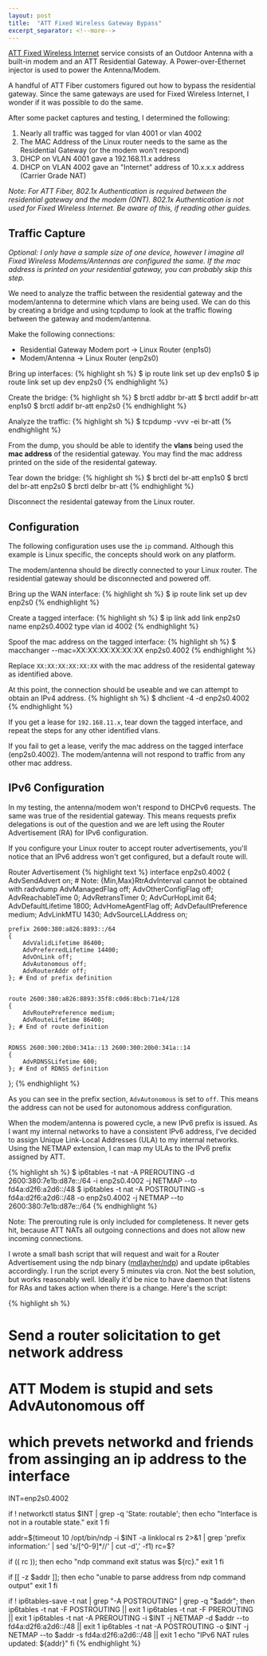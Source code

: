 ```yaml
---
layout: post
title:  "ATT Fixed Wireless Gateway Bypass"
excerpt_separator: <!--more-->
---
```


[ATT Fixed Wireless Internet][att-fwi] service consists of an Outdoor Antenna
with a built-in modem and an ATT Residential Gateway. A Power-over-Ethernet
injector is used to power the Antenna/Modem. 

A handful of ATT Fiber customers figured out how to bypass the residential
gateway. Since the same gateways are used for Fixed Wireless Internet, I wonder
if it was possible to do the same.

After some packet captures and testing, I determined the following:

1. Nearly all traffic was tagged for vlan 4001 or vlan 4002
2. The MAC Address of the Linux router needs to the same as the Residential Gateway (or the modem won't respond)
3. DHCP on VLAN 4001 gave a 192.168.11.x address
4. DHCP on VLAN 4002 gave an "Internet" address of 10.x.x.x address (Carrier Grade NAT)

*Note: For ATT Fiber, 802.1x Authentication is required between the residential
gateway and the modem (ONT). 802.1x Authentication is not used for Fixed
Wireless Internet. Be aware of this, if reading other guides.*
<!--more-->

## Traffic Capture

*Optional: I only have a sample size of one device, however I imagine all Fixed
Wireless Modems/Antennas are configured the same. If the mac address is printed
on your residential gateway, you can probably skip this step.*

We need to analyze the traffic between the residential gateway and the
modem/antenna to determine which vlans are being used. We can do this by
creating a bridge and using tcpdump to look at the traffic flowing between the
gateway and modem/antenna.

Make the following connections:
  - Residential Gateway Modem port -> Linux Router (enp1s0)
  - Modem/Antenna -> Linux Router (enp2s0)

Bring up interfaces:
{% highlight sh %}
$ ip route link set up dev enp1s0
$ ip route link set up dev enp2s0
{% endhighlight %}

Create the bridge:
{% highlight sh %}
$ brctl addbr br-att
$ brctl addif br-att enp1s0
$ brctl addif br-att enp2s0
{% endhighlight %}

Analyze the traffic:
{% highlight sh %}
$ tcpdump -vvv -ei br-att
{% endhighlight %}

From the dump, you should be able to identify the **vlans** being used the
**mac address** of the residential gateway. You may find the mac address
printed on the side of the residental gateway. 

Tear down the bridge:
{% highlight sh %}
$ brctl del br-att enp1s0
$ brctl del br-att enp2s0
$ brctl delbr br-att
{% endhighlight %}

Disconnect the residental gateway from the Linux router.

## Configuration

The following configuration uses use the `ip` command. Although this example is
Linux specific, the concepts should work on any platform.

The modem/antenna should be directly connected to your Linux router. The
residential gateway should be disconnected and powered off.

Bring up the WAN interface:
{% highlight sh %}
$ ip route link set up dev enp2s0
{% endhighlight %}

Create a tagged interface:
{% highlight sh %}
$ ip link add link enp2s0 name enp2s0.4002 type vlan id 4002
{% endhighlight %}

Spoof the mac address on the tagged interface:
{% highlight sh %}
$ macchanger --mac=XX:XX:XX:XX:XX:XX enp2s0.4002
{% endhighlight %}

Replace `XX:XX:XX:XX:XX:XX` with the mac address of the residental gateway as identified above.

At this point, the connection should be useable and we can attempt to obtain an IPv4 address.
{% highlight sh %}
$ dhclient -4 -d enp2s0.4002
{% endhighlight %}

If you get a lease for `192.168.11.x`, tear down the tagged interface, and
repeat the steps for any other identified vlans.

If you fail to get a lease, verify the mac address on the tagged interface
(enp2s0.4002). The modem/antenna will not respond to traffic from any other mac
address.

## IPv6 Configuration

In my testing, the antenna/modem won't respond to DHCPv6 requests. The same was
true of the residential gateway. This means requests prefix delegations is out
of the question and we are left using the Router Advertisement (RA) for IPv6
configuration.

If you configure your Linux router to accept router advertisements, you'll
notice that an IPv6 address won't get configured, but a default route will.

Router Advertisement
{% highlight text %}
interface enp2s0.4002
{
	AdvSendAdvert on;
	# Note: {Min,Max}RtrAdvInterval cannot be obtained with radvdump
	AdvManagedFlag off;
	AdvOtherConfigFlag off;
	AdvReachableTime 0;
	AdvRetransTimer 0;
	AdvCurHopLimit 64;
	AdvDefaultLifetime 1800;
	AdvHomeAgentFlag off;
	AdvDefaultPreference medium;
	AdvLinkMTU 1430;
	AdvSourceLLAddress on;

	prefix 2600:380:a826:8893::/64
	{
		AdvValidLifetime 86400;
		AdvPreferredLifetime 14400;
		AdvOnLink off;
		AdvAutonomous off;
		AdvRouterAddr off;
	}; # End of prefix definition


	route 2600:380:a826:8893:35f8:c0d6:8bcb:71e4/128
	{
		AdvRoutePreference medium;
		AdvRouteLifetime 86400;
	}; # End of route definition


	RDNSS 2600:300:20b0:341a::13 2600:300:20b0:341a::14
	{
		AdvRDNSSLifetime 600;
	}; # End of RDNSS definition

};
{% endhighlight %}

As you can see in the prefix section, `AdvAutonomous` is set to `off`. This
means the address can not be used for autonomous address configuration.

When the modem/antenna is powered cycle, a new IPv6 prefix is issued. As I want
my internal networks to have a consistent IPv6 address, I've decided to assign
Unique Link-Local Addresses (ULA) to my internal networks. Using the NETMAP
extension, I can map my ULAs to the IPv6 prefix assigned by ATT.

{% highlight sh %}
$ ip6tables -t nat -A PREROUTING -d 2600:380:7e1b:d87e::/64 -i enp2s0.4002 -j NETMAP --to fd4a:d2f6:a2d6::/48
$ ip6tables -t nat -A POSTROUTING -s fd4a:d2f6:a2d6::/48 -o enp2s0.4002 -j NETMAP --to 2600:380:7e1b:d87e::/64
{% endhighlight %}

Note: The prerouting rule is only included for completeness. It never gets hit,
because ATT NATs all outgoing connections and does not allow new incoming
connections.

I wrote a small bash script that will request and wait for a Router Advertisement
using the ndp binary ([mdlayher/ndp][ndp-go]) and update ip6tables accordingly.
I run the script every 5 minutes via cron. Not the best solution, but works
reasonably well. Ideally it'd be nice to have daemon that listens for RAs and
takes action when there is a change. Here's the script:

{% highlight sh %}
# Send a router solicitation to get network address
# ATT Modem is stupid and sets AdvAutonomous off
# which prevets networkd and friends from assinging an ip address to the interface

INT=enp2s0.4002

if ! networkctl status $INT | grep -q 'State: routable'; then
    echo "Interface is not in a routable state."
    exit 1
fi

addr=$(timeout 10 /opt/bin/ndp -i $INT -a linklocal rs 2>&1 | grep 'prefix information:' | sed 's/[^0-9]*//' | cut -d',' -f1)
rc=$?

if (( rc )); then
    echo "ndp command exit status was ${rc}."
    exit 1
fi

if [[ -z $addr ]]; then
    echo "unable to parse address from ndp command output"
    exit 1
fi

if ! ip6tables-save -t nat | grep "\-A POSTROUTING" | grep -q "$addr"; then
    ip6tables -t nat -F POSTROUTING || exit 1
    ip6tables -t nat -F PREROUTING || exit 1 
    ip6tables -t nat -A PREROUTING -i $INT -j NETMAP -d $addr --to fd4a:d2f6:a2d6::/48 || exit 1
    ip6tables -t nat -A POSTROUTING -o $INT -j NETMAP --to $addr -s fd4a:d2f6:a2d6::/48 || exit 1
    echo "IPv6 NAT rules updated: ${addr}"
fi
{% endhighlight %}

[att-fwi]: https://www.att.com/internet/fixed-wireless.html 
[ndp-go]: https://github.com/mdlayher/ndp
